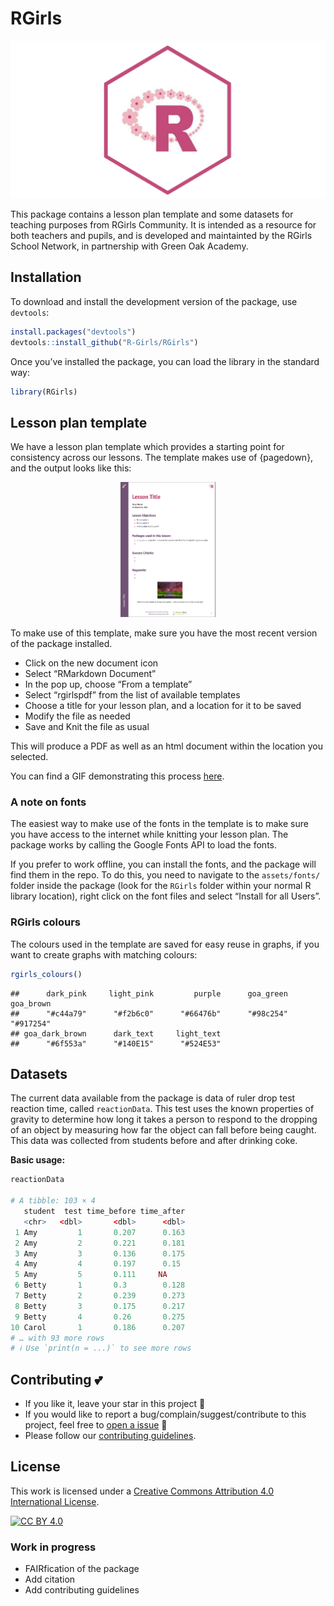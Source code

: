 RGirls
================

![](inst/assets/logos/logo-social.png)

This package contains a lesson plan template and some datasets for
teaching purposes from RGirls Community. It is intended as a resource
for both teachers and pupils, and is developed and maintainted by the
RGirls School Network, in partnership with Green Oak Academy.

## Installation

To download and install the development version of the package, use
`devtools`:

``` r
install.packages("devtools")
devtools::install_github("R-Girls/RGirls")
```

Once you’ve installed the package, you can load the library in the
standard way:

``` r
library(RGirls)
```

## Lesson plan template

We have a lesson plan template which provides a starting point for
consistency across our lessons. The template makes use of {pagedown},
and the output looks like this:

<center>
<img src="inst/assets/images/lesson-plan.png" style="width:30.0%" />
</center>

To make use of this template, make sure you have the most recent version
of the package installed.

- Click on the new document icon
- Select “RMarkdown Document”
- In the pop up, choose “From a template”
- Select “rgirlspdf” from the list of available templates
- Choose a title for your lesson plan, and a location for it to be saved
- Modify the file as needed
- Save and Knit the file as usual

This will produce a PDF as well as an html document within the location
you selected.

You can find a GIF demonstrating this process
[here](https://github.com/R-Girls/RGirls/blob/main/inst/assets/images/template-demo.gif).

### A note on fonts

The easiest way to make use of the fonts in the template is to make sure
you have access to the internet while knitting your lesson plan. The
package works by calling the Google Fonts API to load the fonts.

If you prefer to work offline, you can install the fonts, and the
package will find them in the repo. To do this, you need to navigate to
the `assets/fonts/` folder inside the package (look for the `RGirls`
folder within your normal R library location), right click on the font
files and select “Install for all Users”.

### RGirls colours

The colours used in the template are saved for easy reuse in graphs, if
you want to create graphs with matching colours:

``` r
rgirls_colours()
```

    ##      dark_pink     light_pink         purple      goa_green      goa_brown 
    ##      "#c44a79"      "#f2b6c0"      "#66476b"      "#98c254"      "#917254" 
    ## goa_dark_brown      dark_text     light_text 
    ##      "#6f553a"      "#140E15"      "#524E53"

## Datasets

The current data available from the package is data of ruler drop test
reaction time, called `reactionData`. This test uses the known
properties of gravity to determine how long it takes a person to respond
to the dropping of an object by measuring how far the object can fall
before being caught. This data was collected from students before and
after drinking coke.

**Basic usage:**

``` r
reactionData

# A tibble: 103 × 4
   student  test time_before time_after
   <chr>   <dbl>       <dbl>      <dbl>
 1 Amy         1       0.207      0.163
 2 Amy         2       0.221      0.181
 3 Amy         3       0.136      0.175
 4 Amy         4       0.197      0.15 
 5 Amy         5       0.111     NA    
 6 Betty       1       0.3        0.128
 7 Betty       2       0.239      0.273
 8 Betty       3       0.175      0.217
 9 Betty       4       0.26       0.275
10 Carol       1       0.186      0.207
# … with 93 more rows
# ℹ Use `print(n = ...)` to see more rows
```

## Contributing :two_hearts:

- If you like it, leave your star in this project :star2:
- If you would like to report a bug/complain/suggest/contribute to this
  project, feel free to [open a
  issue](https://github.com/R-Girls/RGirls/issues) :heart_decoration:
- Please follow our [contributing guidelines]().

## License

This work is licensed under a [Creative Commons Attribution 4.0
International License](http://creativecommons.org/licenses/by/4.0/).

[![CC BY
4.0](https://i.creativecommons.org/l/by/4.0/88x31.png)](http://creativecommons.org/licenses/by/4.0/)

### Work in progress

- FAIRfication of the package
- Add citation
- Add contributing guidelines
